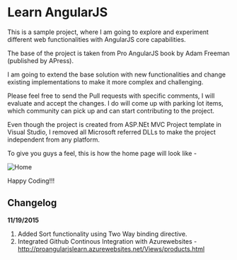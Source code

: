 # Learn AngularJS

This is a sample project, where I am going to explore and experiment different web functionalities with AngularJS core capabilities.

The base of the project is taken from Pro AngularJS book by Adam Freeman (published by APress).

I am going to extend the base solution with new functionalities and change existing implementations to make it more complex and challenging.

Please feel free to send the Pull requests with specific comments, I will evaluate and accept the changes. I do will come up with parking lot items, which community can pick up and can start contributing to the project.

Even though the project is created from ASP.NEt MVC Project template in Visual Studio, I removed all Microsoft referred DLLs to make the project independent from any platform.

To give you guys a feel, this is how the home page will look like - 

![Home](https://raw.github.com/DreamingDevs/LearnAngularJS/master/ShoppingCart/Images/GitReadMe.PNG "Home")

Happy Coding!!!

Changelog
---------------
**11/19/2015**

1. Added Sort functionality using Two Way binding directive.
2. Integrated Github Continous Integration with Azurewebsites - http://proangularjslearn.azurewebsites.net/Views/products.html

